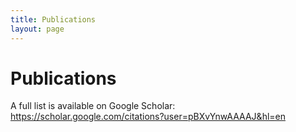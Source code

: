 ```yaml
---
title: Publications
layout: page
---
```


# Publications

A full list is available on Google Scholar: <https://scholar.google.com/citations?user=pBXvYnwAAAAJ&hl=en>
